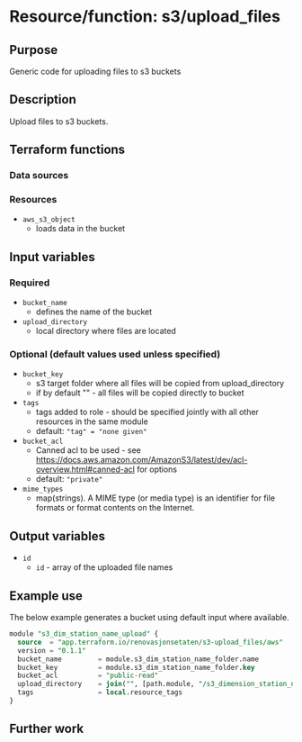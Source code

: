 # Resource/function: s3/upload_files

## Purpose
Generic code for uploading files to s3 buckets

## Description
Upload files to s3 buckets.

## Terraform functions

### Data sources

### Resources
- `aws_s3_object`
    - loads data in the bucket

## Input variables
### Required
- `bucket_name`
    - defines the name of the bucket
- `upload_directory`
    - local directory where files are located  

### Optional (default values used unless specified)
- `bucket_key`
    - s3 target folder where all files will be copied from upload_directory
    - if by default "" - all files will be copied directly to bucket 
- `tags`
    - tags added to role - should be specified jointly with all other resources in the same module
    - default: `"tag" = "none given"`
- `bucket_acl`
    - Canned acl to be used - see https://docs.aws.amazon.com/AmazonS3/latest/dev/acl-overview.html#canned-acl for options
    - default: `"private"`
- `mime_types`
    - map(strings). A MIME type (or media type) is an identifier for file formats or format contents on the Internet.

## Output variables
- `id`
    - `id` - array of the uploaded file names

## Example use
The below example generates a bucket using default input where available.
```sql
module "s3_dim_station_name_upload" {
  source  = "app.terraform.io/renovasjonsetaten/s3-upload_files/aws"
  version = "0.1.1"
  bucket_name         = module.s3_dim_station_name_folder.name
  bucket_key          = module.s3_dim_station_name_folder.key
  bucket_acl          = "public-read"
  upload_directory    = join("", [path.module, "/s3_dimension_station_name/"])
  tags                = local.resource_tags
}

```

## Further work
